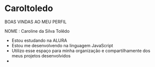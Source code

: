 # Caroltoledo
BOAS VINDAS AO MEU PERFIL 

NOME : Caroline da Silva Tolêdo

* Estou estudando na ALURA
* Estou me desenvolvendo na linguagem JavaScript
* Utilizo esse espaço para minha organização e compartilhamente dos meus projetos desenvolvidos
* 
